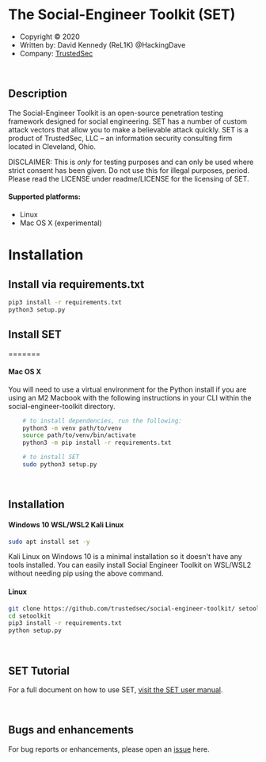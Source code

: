 # The Social-Engineer Toolkit (SET)
* Copyright :copyright: 2020
* Written by: David Kennedy (ReL1K) @HackingDave 
* Company: [TrustedSec](https://www.trustedsec.com)

<br/>

## Description
The Social-Engineer Toolkit is an open-source penetration testing framework designed for social engineering. SET has a number of custom attack vectors that allow you to make a believable attack quickly. SET is a product of TrustedSec, LLC – an information security consulting firm located in Cleveland, Ohio.

DISCLAIMER: This is *only* for testing purposes and can only be used where strict consent has been given. Do not use this for illegal purposes, period.
Please read the LICENSE under readme/LICENSE for the licensing of SET. 

#### Supported platforms:
* Linux
* Mac OS X (experimental)

# Installation

## Install via requirements.txt

```bash
pip3 install -r requirements.txt
python3 setup.py 
```

## Install SET
=======
#### Mac OS X
You will need to use a virtual environment for the Python install if you are using an M2 Macbook with the following instructions in your CLI within the social-engineer-toolkit directory. 
```bash
    # to install dependencies, run the following:
    python3 -m venv path/to/venv
    source path/to/venv/bin/activate
    python3 -m pip install -r requirements.txt

    # to install SET
    sudo python3 setup.py 
```

<br/>

## Installation
#### Windows 10 WSL/WSL2 Kali Linux
```bash
sudo apt install set -y
```
Kali Linux on Windows 10 is a minimal installation so it doesn't have any tools installed.
You can easily install Social Engineer Toolkit on WSL/WSL2 without needing pip using the above command.

#### Linux
```bash
git clone https://github.com/trustedsec/social-engineer-toolkit/ setoolkit/
cd setoolkit
pip3 install -r requirements.txt
python setup.py
```
<br/>

## SET Tutorial
For a full document on how to use SET, [visit the SET user manual](https://github.com/trustedsec/social-engineer-toolkit/raw/master/readme/User_Manual.pdf).

<br/>

## Bugs and enhancements
For bug reports or enhancements, please open an [issue](https://github.com/trustedsec/social-engineer-toolkit/issues) here.
<br/>
